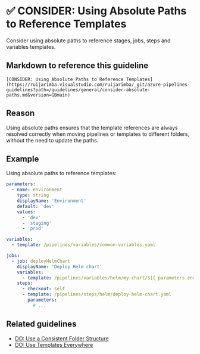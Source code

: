 # ✅ CONSIDER: Using Absolute Paths to Reference Templates

Consider using absolute paths to reference stages, jobs, steps and variables
templates.

## Markdown to reference this guideline

```plaintext
[CONSIDER: Using Absolute Paths to Reference Templates](https://ruijarimba.visualstudio.com/ruijarimba/_git/azure-pipelines-guidelines?path=/guidelines/general/consider-absolute-paths.md&version=GBmain)
```

## Reason

Using absolute paths ensures that the template references are always resolved
correctly when moving pipelines or templates to different folders, without the
need to update the paths.

## Example

Using absolute paths to reference templates:

```yaml
parameters:
  - name: environment
    type: string
    displayName: 'Environment'
    default: 'dev'
    values:
      - 'dev'
      - 'staging'
      - 'prod'

variables:
  - template: /pipelines/variables/common-variables.yaml

jobs:
  - job: deployHelmChart
    displayName: 'Deploy Helm chart'
    variables:
      - template: /pipelines/variables/helm/my-chart/${{ parameters.environment }}-variables.yaml
    steps:
      - checkout: self
      - template: /pipelines/steps/helm/deploy-helm-chart.yaml
        parameters:
          # ...
```

## Related guidelines

- [DO: Use a Consistent Folder Structure](/guidelines/general/do-folder-structure.md)
- [DO: Use Templates Everywhere](/guidelines/general/do-templates-everywhere.md)

